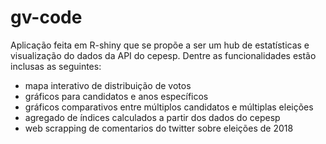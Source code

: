 # gv-code
Aplicação feita em R-shiny que se propõe a ser um hub de estatísticas e visualização do dados da API do cepesp.
Dentre as funcionalidades estão inclusas as seguintes:
* mapa interativo de distribuição de votos
* gráficos para candidatos e anos específicos
* gráficos comparativos entre múltiplos candidatos e múltiplas eleições
* agregado de índices calculados a partir dos dados do cepesp
* web scrapping de comentarios do twitter sobre eleições de 2018
